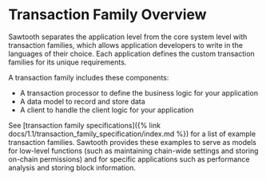 # Transaction Family Overview

Sawtooth separates the application level from the core system level with
transaction families, which allows application developers to write in
the languages of their choice. Each application defines the custom
transaction families for its unique requirements.

A transaction family includes these components:

- A transaction processor to define the business logic for your application
- A data model to record and store data
- A client to handle the client logic for your application

See [transaction family specifications]({% link docs/1.1/transaction_family_specification/index.md %})
for a list of example transaction families. Sawtooth provides these
examples to serve as models for low-level functions (such as maintaining
chain-wide settings and storing on-chain permissions) and for specific
applications such as performance analysis and storing block information.

<!--
  Licensed under Creative Commons Attribution 4.0 International License
  https://creativecommons.org/licenses/by/4.0/
-->

